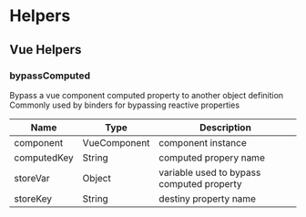 # Helpers

## Vue Helpers

### bypassComputed

Bypass a vue component computed property to another object definition
Commonly used by binders for bypassing reactive properties

| Name | Type | Description
| --- | --- | ---
| component | VueComponent | component instance
| computedKey | String | computed propery name
| storeVar | Object | variable used to bypass computed property
| storeKey | String | destiny property name
